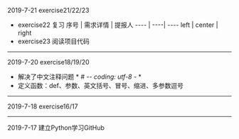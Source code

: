 
2019-7-21  exercise21/22/23
- exercise22 复习
序号 | 需求详情 | 提报人
 ---- | ----| ----
 left | center | right 
- exercise23 阅读项目代码



***
2019-7-20  exercise18/19/20
- 解决了中文注释问题 * # -*- coding: utf-8 -* *
- 定义函数：def、参数、英文括号、冒号、缩进、多参数逗号
***
2019-7-18  exercise16/17
***
2019-7-17 建立Python学习GitHub

